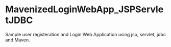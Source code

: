 # MavenizedLoginWebApp_JSPServletJDBC
Sample user registeration and Login Web Application using jsp, servlet, jdbc and Maven.
